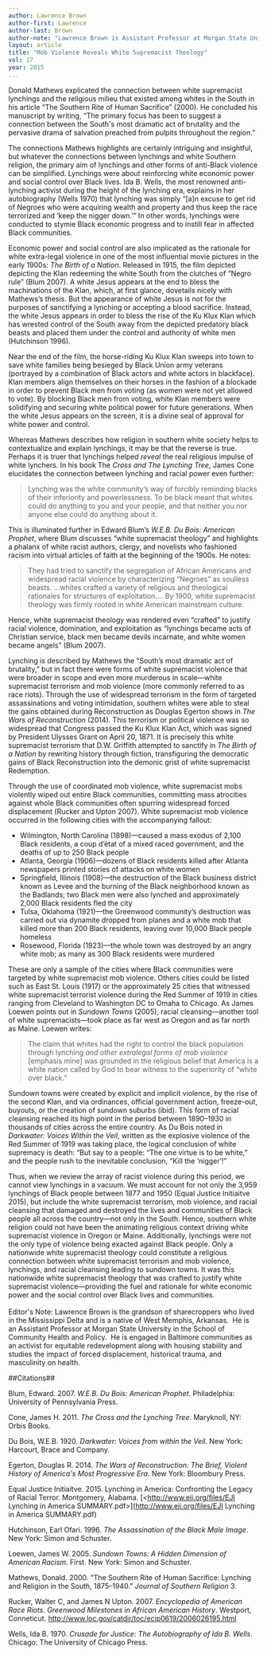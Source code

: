 ```yaml
---
author: Lawrence Brown
author-first: Lawrence
author-last: Brown
author-note: "Lawrence Brown is Assistant Professor at Morgan State University in the School of Community Health and Policy."
layout: article
title: "Mob Violence Reveals White Supremacist Theology"
vol: 17
year: 2015
...
```


Donald Mathews explicated the connection between white supremacist lynchings and the religious milieu that existed among whites in the South in his article “The Southern Rite of Human Sacrifice” (2000). He concluded his manuscript by writing, “The primary focus has been to suggest a connection between the South's most dramatic act of brutality and the pervasive drama of salvation preached from pulpits throughout the region.” 

The connections Mathews highlights are certainly intriguing and insightful, but whatever the connections between lynchings and white Southern religion, the primary aim of lynchings and other forms of anti-Black violence can be simplified. Lynchings were about reinforcing white economic power and social control over Black lives. Ida B. Wells, the most renowned anti-lynching activist during the height of the lynching era, explains in her autobiography (Wells 1970) that lynching was simply “[a]n excuse to get rid of Negroes who were acquiring wealth and property and thus keep the race terrorized and ‘keep the nigger down.’” In other words, lynchings were conducted to stymie Black economic progress and to instill fear in affected Black communities.

Economic power and social control are also implicated as the rationale for white extra-legal violence in one of the most influential movie pictures in the early 1900s: *The Birth of a Nation*. Released in 1915, the film depicted depicting the Klan redeeming the white South from the clutches of “Negro rule” (Blum 2007). A white Jesus appears at the end to bless the machinations of the Klan, which, at first glance, dovetails nicely with Mathews’s thesis. But the appearance of white Jesus is not for the purposes of sanctifying a lynching or accepting a blood sacrifice. Instead, the white Jesus appears in order to bless the rise of the Ku Klux Klan which has wrested control of the South away from the depicted predatory black beasts and placed them under the control and authority of white men (Hutchinson 1996). 

Near the end of the film, the horse-riding Ku Klux Klan sweeps into town to save white families being besieged by Black Union army veterans (portrayed by a combination of Black actors and white actors in blackface). Klan members align themselves on their horses in the fashion of a blockade in order to prevent Black men from voting (as women were not yet allowed to vote). By blocking Black men from voting, white Klan members were solidifying and securing white political power for future generations. When the white Jesus appears on the screen, it is a divine seal of approval for white power and control. 

Whereas Mathews describes how religion in southern white society helps to contextualize and explain lynchings, it may be that the reverse is true. Perhaps it is truer that lynchings helped *reveal* the real religious impulse of white lynchers. In his book The *Cross and The Lynching Tree*, James Cone elucidates the connection between lynching and racial power even further:

> Lynching was the white community’s way of forcibly reminding blacks of their inferiority and powerlessness. To be black meant that whites could do anything to you and your people, and that neither you nor anyone else could do anything about it. 

This is illuminated further in Edward Blum’s *W.E.B. Du Bois: American Prophet*, where Blum discusses “white supremacist theology” and highlights a phalanx of white racist authors, clergy, and novelists who fashioned racism into virtual articles of faith at the beginning of the 1900s. He notes:

> They had tried to sanctify the segregation of African Americans and widespread racial violence by characterizing “Negroes” as soulless beasts. …whites crafted a variety of religious and theological rationales for structures of exploitation…. By 1900, white supremacist theology was firmly rooted in white American mainstream culture.

Hence, white supremacist theology was rendered even “crafted” to justify racial violence, domination, and exploitation as “lynchings became acts of Christian service, black men became devils incarnate, and white women became angels” (Blum 2007).

Lynching is described by Mathews the “South’s most dramatic act of brutality,” but in fact there were forms of white supremacist violence that were broader in scope and even more murderous in scale—white supremacist terrorism and mob violence (more commonly referred to as race riots). Through the use of widespread terrorism in the form of targeted assassinations and voting intimidation, southern whites were able to steal the gains obtained during Reconstruction as Douglas Egerton shows in *The Wars of Reconstruction* (2014). This terrorism or political violence was so widespread that Congress passed the Ku Klux Klan Act, which was signed by President Ulysses Grant on April 20, 1871. It is precisely this white supremacist terrorism that D.W. Griffith attempted to sanctify in *The Birth of a Nation* by rewriting history through fiction, transfiguring the democratic gains of Black Reconstruction into the demonic grist of white supremacist Redemption. 

Through the use of coordinated mob violence, white supremacist mobs violently wiped out entire Black communities, committing mass atrocities against whole Black communities often spurring widespread forced displacement (Rucker and Upton 2007). White supremacist mob violence occurred in the following cities with the accompanying fallout:



- Wilmington, North Carolina (1898)—caused a mass exodus of 2,100 Black residents, a coup d’état of a mixed raced government, and the deaths of up to 250 Black people
- Atlanta, Georgia (1906)—dozens of Black residents killed after Atlanta newspapers printed stories of attacks on white women
- Springfield, Illinois (1908)—the destruction of the Black business district known as Levee and the burning of the Black neighborhood known as the Badlands; two Black men were also lynched and approximately 2,000 Black residents fled the city
- Tulsa, Oklahoma (1921)—the Greenwood community’s destruction was carried out via dynamite dropped from planes and a white mob that killed more than 200 Black residents, leaving over 10,000 Black people homeless
- Rosewood, Florida (1923)—the whole town was destroyed by an angry white mob; as many as 300 Black residents were murdered

These are only a sample of the cities where Black communities were targeted by white supremacist mob violence. Others cities could be listed such as East St. Louis (1917) or the approximately 25 cities that witnessed white supremacist terrorist violence during the Red Summer of 1919 in cities ranging from Cleveland to Washington DC to Omaha to Chicago. As James Loewen points out in *Sundown Towns* (2005), racial cleansing—another tool of white supremacists—took place as far west as Oregon and as far north as Maine. Loewen writes:

> The claim that whites had the right to control the black population through lynching *and other extralegal forms of mob violence* [emphasis mine] was grounded in the religious belief that America is a white nation called by God to bear witness to the superiority of “white over black.”

Sundown towns were created by explicit and implicit violence, by the rise of the second Klan, and via ordinances, official government action, freeze-out, buyouts, or the creation of sundown suburbs (ibid). This form of racial cleansing reached its high point in the period between 1890–1930 in thousands of cities across the entire country. As Du Bois noted in *Darkwater: Voices Within the Veil*, written as the explosive violence of the Red Summer of 1919 was taking place, the logical conclusion of white supremacy is death: “But say to a people: “The one virtue is to be white,” and the people rush to the inevitable conclusion, “Kill the ‘nigger’!” 

Thus, when we review the array of racist violence during this period, we cannot view lynchings in a vacuum. We must account for not only the 3,959 lynchings of Black people between 1877 and 1950 (Equal Justice Initiaitve 2015), but include the white supremacist terrorism, mob violence, and racial cleansing that damaged and destroyed the lives and communities of Black people all across the country—not only in the South. Hence, southern white religion could not have been the animating religious context driving white supremacist violence in Oregon or Maine. Additionally, lynchings were not the only type of violence being exacted against Black people. Only a nationwide white supremacist theology could constitute a religious connection between white supremacist terrorism and mob violence, lynchings, and racial cleansing leading to sundown towns. It was this nationwide white supremacist theology that was crafted to justify white supremacist violence—providing the fuel and rationale for white economic power and the social control over Black lives and communities.
<br/>
<br/>
Editor's Note: Lawrence Brown is the grandson of sharecroppers who lived in the Mississippi Delta and is a native of West Memphis, Arkansas.  He is an Assistant Professor at Morgan State University in the School of Community Health and Policy.  He is engaged in Baltimore communities as an activist for equitable redevelopment along with housing stability and studies the impact of forced displacement, historical trauma, and masculinity on health.


##Citations##

Blum, Edward. 2007. *W.E.B. Du Bois: American Prophet*. Philadelphia: University of Pennsylvania Press.

Cone, James H. 2011. *The Cross and the Lynching Tree*. Maryknoll, NY: Orbis Books.

Du Bois, W.E.B. 1920. *Darkwater: Voices from within the Veil*. New York: Harcourt, Brace and Company.

Egerton, Douglas R. 2014. *The Wars of Reconstruction: The Brief, Violent History of America's Most Progressive Era*. New York: Bloombury Press.

Equal Justice Initiaitve. 2015. Lynching in America: Confronting the Legacy of Racial Terror. Montgomery, Alabama. [<http://www.eji.org/files/EJI Lynching in America SUMMARY.pdf>](http://www.eji.org/files/EJI Lynching in America SUMMARY.pdf)

Hutchinson, Earl Ofari. 1996. *The Assassination of the Black Male Image*. New York: Simon and Schuster.

Loewen, James W. 2005. *Sundown Towns: A Hidden Dimension of American Racism*. First. New York: Simon and Schuster.

Mathews, Donald. 2000. “The Southern Rite of Human Sacrifice: Lynching and Religion in the South, 1875–1940.” *Journal of Southern Religion* 3.

Rucker, Walter C, and James N Upton. 2007. *Encyclopedia of American Race Riots*. *Greenwood Milestones in African American History*. Westport, Conneticut. [<http://www.loc.gov/catdir/toc/ecip0619/2006026195.html>](http://www.loc.gov/catdir/toc/ecip0619/2006026195.html)

Wells, Ida B. 1970. *Crusade for Justice: The Autobiography of Ida B. Wells*. Chicago: The University of Chicago Press.

